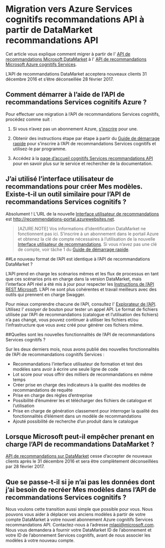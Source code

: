 
<properties
    pageTitle="Migration vers Azure Services cognitifs recommandations API à partir de DataMarket recommandations API | Microsoft Azure"
    description="Machine Azure recommandations : migration vers le service cognitifs recommandations d’apprentissage"
    services="cognitive-services"
    documentationCenter=""
    authors="luiscabrer"
    manager="jhubbard"
    editor="cgronlun"/>

<tags
    ms.service="cognitive-services"
    ms.workload="data-services"
    ms.tgt_pltfrm="na"
    ms.devlang="na"
    ms.topic="article"
    ms.date="09/01/2016"
    ms.author="luisca"/>


# <a name="migrate-to-azure-cognitive-services-recommendations-api-from-the-datamarket-recommendations-api"></a>Migration vers Azure Services cognitifs recommandations API à partir de DataMarket recommandations API
Cet article vous explique comment migrer à partir de l' [API de recommandations Microsoft DataMarket](https://datamarket.azure.com/dataset/amla/recommendations) à l' [API de recommandations Microsoft Azure cognitifs Services](https://www.microsoft.com/cognitive-services/en-us/recommendations-api).

L’API de recommandations DataMarket acceptera nouveaux clients 31 décembre 2016 et s’être déconseillée 28 février 2017.

## <a name="how-do-i-start-using-the-azure-cognitive-services-recommendations-api"></a>Comment démarrer à l’aide de l’API de recommandations Services cognitifs Azure ?

Pour effectuer une migration à l’API de recommandations Services cognitifs, procédez comme suit :

1.  Si vous n’avez pas un abonnement Azure, [s’inscrire](https://portal.azure.com/#create/Microsoft.CognitiveServices/apitype/Recommendations/pricingtier/S1) pour une. 

1.  Obtenir des instructions étape par étape à partir du [Guide de démarrage rapide](cognitive-services-recommendations-quick-start.md) pour s’inscrire à l’API de recommandations Services cognitifs et utilisez-le par programme. 

1.  Accédez à la [page d’accueil cognitifs Services recommandations API](https://www.microsoft.com/cognitive-services/en-us/recommendations-api) pour en savoir plus sur le service et rechercher de la documentation.

## <a name="i-used-the-recommendations-ui-to-build-my-models-is-there-a-similar-tool-for-the-cognitive-services-recommendations-api"></a>J’ai utilisé l’interface utilisateur de recommandations pour créer Mes modèles. Existe-t-il un outil similaire pour l’API de recommandations Services cognitifs ?

Absolument ! L’URL de la nouvelle [Interface utilisateur de recommandations](http://recommendations-portal.azurewebsites.net/) est http://recommendations-portal.azurewebsites.net. 

>[AZURE.NOTE] Vos informations d’identification DataMarket ne fonctionnent pas ici. S’inscrire à un abonnement dans le portail Azure et obtenez la clé de compte nécessaires à l’utilisation de la nouvelle [Interface utilisateur de recommandations](http://recommendations-portal.azurewebsites.net/).
Si vous n’avez pas une clé de compte, voir tâche 1 du [Guide de démarrage rapide](cognitive-services-recommendations-quick-start.md).

##<a name="is-the-new-api-format-the-same-as-the-datamarket-recommendations-api"></a>Le nouveau format de l’API est identique à l’API de recommandations DataMarket ?

L’API prend en charge les scénarios mêmes et les flux de processus en tant que ces scénarios pris en charge dans la version DataMarket, mais l’interface API réel a été mis à jour pour respecter les [Instructions de l’API REST Microsoft](https://github.com/Microsoft/api-guidelines/blob/master/Guidelines.md). L’API ne sont plus cohérentes et travail meilleurs avec des outils qui prennent en charge Swagger.

Pour mieux comprendre chacune de l’API, consultez l' [Explorateur de l’API](https://westus.dev.cognitive.microsoft.com/docs/services/Recommendations.V4.0/operations/56f30d77eda5650db055a3db).
Utilisez l' *essayer de* bouton pour tester un appel API. Le format de fichiers utilisée par l’API de recommandations (catalogue et l’utilisation des fichiers) n’a pas changé, vous pouvez continuer à utiliser les fichiers et/ou l’infrastructure que vous avez créé pour générer ces fichiers même.

##<a name="what-are-some-new-features-in-the-cognitive-services-recommendations-api"></a>Quelles sont les nouvelles fonctionnalités de l’API de recommandations Services cognitifs ?

Sur les deux derniers mois, nous avons publié des nouvelles fonctionnalités de l’API de recommandations cognitifs Services :
-   Recommandations l’interface utilisateur de formation et test des modèles sans avoir à écrire une seule ligne de code
-   Lot score pour vous offrir des milliers de recommandations en même temps
-   Créer prise en charge des indicateurs à la qualité des modèles de recommandations de requête
-   Prise en charge des règles d’entreprise
-   Possibilité d’énumérer les et télécharger des fichiers de catalogue et l’utilisation
-   Prise en charge de génération classement pour interroger la qualité des fonctionnalités d’élément dans un modèle de recommandations
-   Ajouté possibilité de recherche d’un produit dans le catalogue

## <a name="when-does-microsoft-stop-supporting-the-datamarket-recommendations-api"></a>Lorsque Microsoft peut-il empêcher prenant en charge l’API de recommandations DataMarket ?

[API de recommandations sur DataMarket](https://datamarket.azure.com/dataset/amla/recommendations) cesse d’accepter de nouveaux clients après le 31 décembre 2016 et sera être complètement déconseillées par 28 février 2017. 

## <a name="what-if-i-dont-have-the-data-that-i-need-to-recreate-my-models-in-the-cognitive-services-recommendations-api"></a>Que se passe-t-il si je n’ai pas les données dont j’ai besoin de recréer Mes modèles dans l’API de recommandations Services cognitifs ?

Nous voulons cette transition aussi simple que possible pour vous. Nous pouvons vous aider à déplacer vos anciens modèles à partir de votre compte DataMarket à votre nouvel abonnement Azure cognitifs Services recommandations API. Contactez-nous à l’adresse [mlapi@microsoft.com](mailto://mlapi@microsoft.com). Nous vous demandera à fournir votre DataMarket ID de l’abonnement et votre ID de l’abonnement Services cognitifs, avant de nous associer les modèles à votre nouveau compte.

